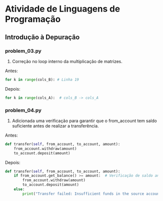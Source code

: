 # Atividade de Linguagens de Programação
## Introdução à Depuração

### problem_03.py
1. Correção no loop interno da multiplicação de matrizes.

Antes:
```python
for k in range(cols_B): # Linha 19
```
Depois:
```python
for k in range(cols_A):  # cols_B -> cols_A
```

### problem_04.py
1. Adicionada uma verificação para garantir que o from_account tem saldo suficiente antes de realizar a transferência.

Antes:
```python
def transfer(self, from_account, to_account, amount):
    from_account.withdraw(amount)  
    to_account.deposit(amount)
```
Depois:
```python
def transfer(self, from_account, to_account, amount):
    if from_account.get_balance() >= amount:  # Verificação de saldo antes de transferir
        from_account.withdraw(amount)
        to_account.deposit(amount)
    else:
        print("Transfer failed: Insufficient funds in the source account")
```
